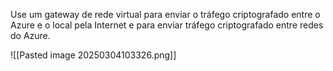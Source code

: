 Use um gateway de rede virtual para enviar o tráfego criptografado entre o Azure e o local pela Internet e para enviar tráfego criptografado entre redes do Azure.

![[Pasted image 20250304103326.png]]
